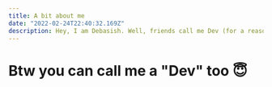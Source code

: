 ```yaml
---
title: A bit about me
date: "2022-02-24T22:40:32.169Z"
description: Hey, I am Debasish. Well, friends call me Dev (for a reason 😊). This project is to showcase the product as portfolio to whoever wants to see my work and coding skills. This project is still in Baby Phase and I hope after finishing it everyone will call me Dev (not just my friends 🙃). Fingers crossed. Lots of codes incoming.
---
```

# Btw you can call me a "Dev" too 😇
<br>
<br>
<br>
<br>
<br>
<br>
<br>
<br>
<br>
<br>
<br>
<br>
<br>
<br>
<br>
<br>
<br>
